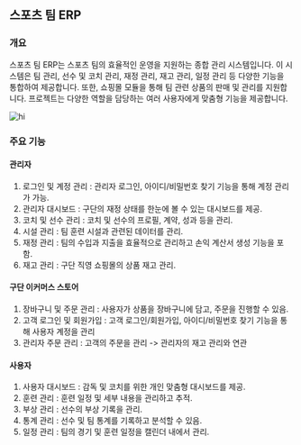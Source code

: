 ## 스포츠 팀 ERP

### 개요
스포츠 팀 ERP는 스포츠 팀의 효율적인 운영을 지원하는 종합 관리 시스템입니다. 이 시스템은 팀 관리, 선수 및 코치 관리, 재정 관리, 재고 관리, 일정 관리 등 다양한 기능을 통합하여 제공합니다. 또한, 쇼핑몰 모듈을 통해 팀 관련 상품의 판매 및 관리를 지원합니다. 프로젝트는 다양한 역할을 담당하는 여러 사용자에게 맞춤형 기능을 제공합니다.

![hi](https://github.com/user-attachments/assets/3e7d3665-cc65-493e-af5f-d0089934cdbf)

### 주요 기능
#### 관리자
1. 로그인 및 계정 관리 : 관리자 로그인, 아이디/비밀번호 찾기 기능을 통해 계정 관리가 가능.
2. 관리자 대시보드 : 구단의 재정 상태를 한눈에 볼 수 있는 대시보드를 제공.
3. 코치 및 선수 관리 : 코치 및 선수의 프로필, 계약, 성과 등을 관리.
4. 시설 관리 : 팀 훈련 시설과 관련된 데이터를 관리.
5. 재정 관리 : 팀의 수입과 지출을 효율적으로 관리하고 손익 계산서 생성 기능을 포함.
6. 재고 관리 : 구단 직영 쇼핑몰의 상품 재고 관리.

#### 구단 이커머스 스토어
1. 장바구니 및 주문 관리 : 사용자가 상품을 장바구니에 담고, 주문을 진행할 수 있음.
2. 고객 로그인 및 회원가입 : 고객 로그인/회원가입, 아이디/비밀번호 찾기 기능을 통해 사용자 계정을 관리
3. 관리자 주문 관리 : 고객의 주문을 관리 -> 관리자의 재고 관리와 연관

#### 사용자
1. 사용자 대시보드 : 감독 및 코치를 위한 개인 맞춤형 대시보드를 제공.
2. 훈련 관리 : 훈련 일정 및 세부 내용을 관리하고 추적.
3. 부상 관리 : 선수의 부상 기록을 관리.
4. 통계 관리 : 선수 및 팀 통계를 기록하고 분석할 수 있음.
5. 일정 관리 : 팀의 경기 및 훈련 일정을 캘린더 내에서 관리.
